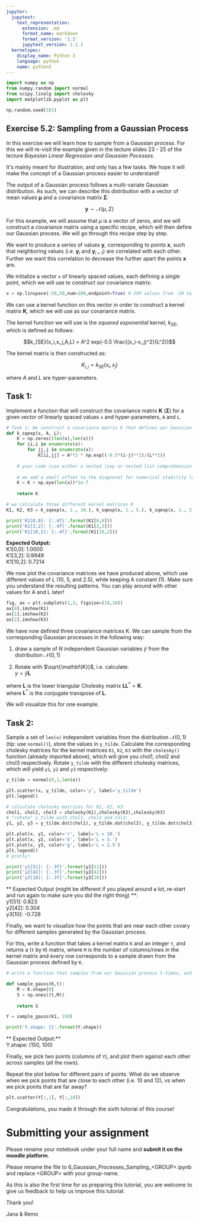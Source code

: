 ```yaml
---
jupyter:
  jupytext:
    text_representation:
      extension: .md
      format_name: markdown
      format_version: '1.1'
      jupytext_version: 1.1.1
  kernelspec:
    display_name: Python 3
    language: python
    name: python3
---
```


```python
import numpy as np
from numpy.random import normal
from scipy.linalg import cholesky
import matplotlib.pyplot as plt

np.random.seed(101)
```

## Exercise 5.2: Sampling from a Gaussian Process ##

In this exercise we will learn how to sample from a Gaussian process. For this we will re-visit the example given in the lecture slides 23 - 25 of the lecture *Bayesian Linear Regression and Gaussian Pocesses*.

It's mainly meant for illustration, and only has a few tasks. We hope it will make the concept of a Gaussian process easier to understand! 

The output of a Gaussian process follows a multi-variate Gaussian distribution. As such, we can describe this distribution with a vector of mean values $\mathbf{\mu}$ and a covariance matrix $\mathbf{\Sigma}$:

$$ \mathbf{y} \sim \mathcal{N}(\mu,\Sigma)$$

For this example, we will assume that $\mu$ is a vector of zeros, and we will construct a covariance matrix using a specific recipe, which will then define our Gaussian process. We will go through this recipe step by step.

We want to produce a series of values $\mathbf{y}$, corresponding to points $\mathbf{x}$, such that neighboring values (i.e. $\mathbf{y}_i$ and $\mathbf{y}_{i+1}$) are correlated with each other. Further we want this correlation to decrease the further apart the points $\mathbf{x}$ are.


We initialize a vector `x` of linearly spaced values, each defining a single point, which we will use to construct our covariance matrix:

```python
x = np.linspace(-50,50,num=100,endpoint=True) # 100 values from -50 to 50
```

We can use a kernel function on this vector in order to construct a kernel matrix $\mathbf{K}$, which we will use as our covariance matrix.

The kernel function we will use is the *squared exponential* kernel, $k_{SE}$, which is defined as follows:

$$k_{SE}(x_i,x_j,A,L) = A^2 exp(-0.5 \frac{(x_i-x_j)^2}{L^2})$$

The kernel matrix is then constructed as:

$$K_{i,j}=k_{SE}(x_i, x_j)$$

where $A$ and $L$ are hyper-parameters.

## Task 1: ##  
Implement a function that will construct the covariance matrix $\mathbf{K}$ ($\mathbf{\Sigma}$) for a given vector of linearly spaced values `x` and hyper-parameters, `A` and `L`.



```python
# Task 1: We construct a covariance matrix K that defines our Gaussian process
def k_sqexp(x, A, L):
    K = np.zeros((len(x),len(x)))
    for ii,i in enumerate(x):
        for jj,j in enumerate(x):
            K[ii,jj] = A**2 * np.exp((-0.5*(i-j)**2)/(L**2))
        
    # your_code (use either a nested loop or nested list comprehension to contstruct K)
    
    # we add a small offset to the diagnonal for numerical stability later
    K = K + np.eye(len(x))*1e-7
    
    return K
```

```python
# we calculate three different kernel matrices K 
K1, K2, K3 = k_sqexp(x, 1., 10.), k_sqexp(x, 1., 5.), k_sqexp(x, 1., 2.5)
```

```python
print('K1[0,0]: {:.4f}'.format(K1[0,0]))
print('K1[3,2]: {:.4f}'.format(K1[3,2]))
print('K1[10,2]: {:.4f}'.format(K1[10,2]))
```

**Expected Output:**   
K1[0,0]: 1.0000  
K1[3,2]: 0.9949  
K1[10,2]: 0.7214



We now plot the covariance matrices we have produced above, which use different values of $L$ (10, 5, and 2.5), while keeping A constant (1). Make sure you understand the resulting patterns. You can play around with other values for A and L later!

```python
fig, ax = plt.subplots(1,3, figsize=(10,10))
ax[0].imshow(K1)
ax[1].imshow(K2)
ax[2].imshow(K3)
```

We have now defined three covariance matrices K. We can sample from the corresponding Gaussian processes in the following way:

1. draw a sample of $N$ independent Gaussian variables $\tilde{y}$ from the distribution $\mathcal{N}(0,1)$

2. Rotate with $\sqrt{\mathbf{K}}$, i.e. calculate:  
$y = \tilde{y} {\mathbf{L}}$

where $\mathbf{L}$ is the lower triangular Cholesky matrix $\mathbf{L}\mathbf{L}^* = \mathbf{K}$.  
where $\mathbf{L}^*$ is the conjugate transpose of $\mathbf{L}$.

We will visualize this for one example.


## Task 2: ##

Sample a set of `len(x)` independent variables from the distribution $\mathcal{N}(0,1)$ (tip: use `normal()`), store the values in `y_tilde`. Calculate the corresponding cholesky matrices for the kernel matrices `K1`, `K2`, `K3` with the `cholesky()` function (already imported above), which will give you chol1, chol2 and chol3 respectively. Rotate `y_tilde` with the different cholesky matrices, which will yield `y1`, `y2` and `y3` respectively:

```python
y_tilde = normal(0,1,len(x))
```

```python
plt.scatter(x, y_tilde, color='y', label='y_tilde')
plt.legend()
```

```python
# calculate cholesky matrices for K1, K2, K3:
chol1, chol2, chol3 = cholesky(K1),cholesky(K2),cholesky(K3)
# "rotate" y_tilde with chol1, chol2 and col3: 
y1, y2, y3 = y_tilde.dot(chol1), y_tilde.dot(chol2), y_tilde.dot(chol3)
```

```python
plt.plot(x, y1, color='r', label='L = 10.')
plt.plot(x, y2, color='b', label='L = 5.')
plt.plot(x, y3, color='g', label='L = 2.5')
plt.legend()
# pretty!
```

```python
print('y1[51]: {:.3f}'.format(y1[51]))
print('y2[42]: {:.3f}'.format(y2[42]))
print('y3[10]: {:.3f}'.format(y3[10]))
```

** Expected Output (might be different if you played around a lot, re-start and run again to make sure you did the right thing) **:  
y1[51]: 0.823  
y2[42]: 0.304  
y3[10]: -0.728  



Finally, we want to visualize how the points that are near each other covary for different samples generated by the Gaussian process.

For this, write a function that takes a kernel matrix `K` and an integer `t`, and returns a (`t` by `M`) matrix, where `M` is the number of columns/rows in the kernel matrix and every row corresponds to a sample drawn from the Gaussian process defined by `K`.

```python
# write a function that samples from our Gaussian process t-times, and returns a matrix S

def sample_gauss(K,t):
    M = K.shape[0]
    S = np.ones((t,M))
    
    return S

```

```python
Y = sample_gauss(K1, 150)
```

```python
print('Y.shape: {}'.format(Y.shape))
```

** Expected Output:**   
Y.shape: (150, 100)



Finally, we pick two points (columns of `Y`), and plot them against each other across samples (all the rows).

Repeat the plot below for different pairs of points. What do we observe when we pick points that are close to each other (i.e. 10 and 12), vs when we pick points that are far away? 

```python
plt.scatter(Y[:,1], Y[:,10])
```

Congratulations, you made it through the sixth tutorial of this course!

# Submitting your assignment

Please rename your notebook under your full name and **submit it on the moodle platform**.

Please rename the file to 6_Gaussian_Processes_Sampling_<GROUP\>.ipynb and replace <GROUP\> with your group-name.

As this is also the first time for us preparing this tutorial, you are welcome to give us feedback to help us improve this tutorial.  

Thank you!  

Jana & Remo

```python

```

```python

```

